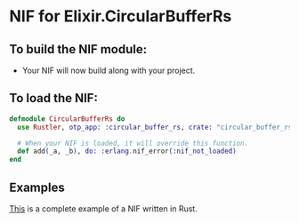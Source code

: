 # NIF for Elixir.CircularBufferRs

## To build the NIF module:

- Your NIF will now build along with your project.

## To load the NIF:

```elixir
defmodule CircularBufferRs do
  use Rustler, otp_app: :circular_buffer_rs, crate: "circular_buffer_rs"

  # When your NIF is loaded, it will override this function.
  def add(_a, _b), do: :erlang.nif_error(:nif_not_loaded)
end
```

## Examples

[This](https://github.com/rusterlium/NifIo) is a complete example of a NIF written in Rust.
